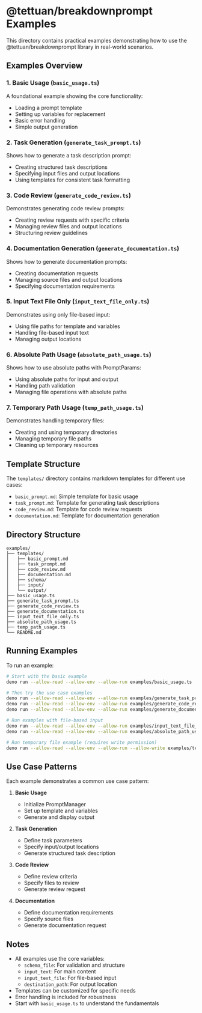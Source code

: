 # @tettuan/breakdownprompt Examples

This directory contains practical examples demonstrating how to use the @tettuan/breakdownprompt library in real-world scenarios.

## Examples Overview

### 1. Basic Usage (`basic_usage.ts`)
A foundational example showing the core functionality:
- Loading a prompt template
- Setting up variables for replacement
- Basic error handling
- Simple output generation

### 2. Task Generation (`generate_task_prompt.ts`)
Shows how to generate a task description prompt:
- Creating structured task descriptions
- Specifying input files and output locations
- Using templates for consistent task formatting

### 3. Code Review (`generate_code_review.ts`)
Demonstrates generating code review prompts:
- Creating review requests with specific criteria
- Managing review files and output locations
- Structuring review guidelines

### 4. Documentation Generation (`generate_documentation.ts`)
Shows how to generate documentation prompts:
- Creating documentation requests
- Managing source files and output locations
- Specifying documentation requirements

### 5. Input Text File Only (`input_text_file_only.ts`)
Demonstrates using only file-based input:
- Using file paths for template and variables
- Handling file-based input text
- Managing output locations

### 6. Absolute Path Usage (`absolute_path_usage.ts`)
Shows how to use absolute paths with PromptParams:
- Using absolute paths for input and output
- Handling path validation
- Managing file operations with absolute paths

### 7. Temporary Path Usage (`temp_path_usage.ts`)
Demonstrates handling temporary files:
- Creating and using temporary directories
- Managing temporary file paths
- Cleaning up temporary resources

## Template Structure

The `templates/` directory contains markdown templates for different use cases:

- `basic_prompt.md`: Simple template for basic usage
- `task_prompt.md`: Template for generating task descriptions
- `code_review.md`: Template for code review requests
- `documentation.md`: Template for documentation generation

## Directory Structure

```
examples/
├── templates/
│   ├── basic_prompt.md
│   ├── task_prompt.md
│   ├── code_review.md
│   ├── documentation.md
│   ├── schema/
│   ├── input/
│   └── output/
├── basic_usage.ts
├── generate_task_prompt.ts
├── generate_code_review.ts
├── generate_documentation.ts
├── input_text_file_only.ts
├── absolute_path_usage.ts
├── temp_path_usage.ts
└── README.md
```

## Running Examples

To run an example:

```bash
# Start with the basic example
deno run --allow-read --allow-env --allow-run examples/basic_usage.ts

# Then try the use case examples
deno run --allow-read --allow-env --allow-run examples/generate_task_prompt.ts
deno run --allow-read --allow-env --allow-run examples/generate_code_review.ts
deno run --allow-read --allow-env --allow-run examples/generate_documentation.ts

# Run examples with file-based input
deno run --allow-read --allow-env --allow-run examples/input_text_file_only.ts
deno run --allow-read --allow-env --allow-run examples/absolute_path_usage.ts

# Run temporary file example (requires write permission)
deno run --allow-read --allow-env --allow-run --allow-write examples/temp_path_usage.ts
```

## Use Case Patterns

Each example demonstrates a common use case pattern:

1. **Basic Usage**
   - Initialize PromptManager
   - Set up template and variables
   - Generate and display output

2. **Task Generation**
   - Define task parameters
   - Specify input/output locations
   - Generate structured task description

3. **Code Review**
   - Define review criteria
   - Specify files to review
   - Generate review request

4. **Documentation**
   - Define documentation requirements
   - Specify source files
   - Generate documentation request

## Notes

- All examples use the core variables:
  - `schema_file`: For validation and structure
  - `input_text`: For main content
  - `input_text_file`: For file-based input
  - `destination_path`: For output location
- Templates can be customized for specific needs
- Error handling is included for robustness
- Start with `basic_usage.ts` to understand the fundamentals
